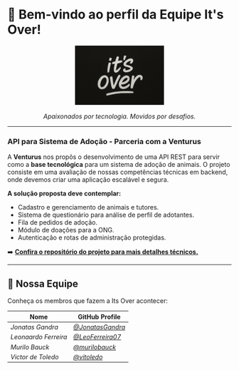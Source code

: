 # 👋 Bem-vindo ao perfil da Equipe It's Over!

<p align="center">
  <img src="../public/images/its-over-logo.png" alt="Logo da Its Over" width="200"/>
</p>

<p align="center">
  <em>Apaixonados por tecnologia. Movidos por desafios.</em>
</p>

---

### **API para Sistema de Adoção - Parceria com a Venturus**

<p>
A <strong>Venturus</strong> nos propôs o desenvolvimento de uma API REST para servir como a <strong>base tecnológica</strong> para um sistema de adoção de animais. O projeto consiste em uma avaliação de nossas competências técnicas em backend, onde devemos criar uma aplicação escalável e segura.
</p>

**A solução proposta deve contemplar:**
- Cadastro e gerenciamento de animais e tutores.
- Sistema de questionário para análise de perfil de adotantes.
- Fila de pedidos de adoção.
- Módulo de doações para a ONG.
- Autenticação e rotas de administração protegidas.

➡️ **[Confira o repositório do projeto para mais detalhes técnicos.]()**

---

## 👥 Nossa Equipe

Conheça os membros que fazem a Its Over acontecer:

| Nome                   | GitHub Profile                               |
| ---------------------- | -------------------------------------------- |
| *Jonatas Gandra* | *[@JonatasGandra](https://github.com/JonatasGandra)*   |
| *Leonaardo Ferreira* | *[@LeoFerreira07](https://github.com/LeoFerreira07)*   |
| *Murilo Bauck* | *[@murilobauck](https://github.com/murilobauck)*   |
| *Victor de Toledo* | *[@vitoledo](https://github.com/vitoledo)*   |
